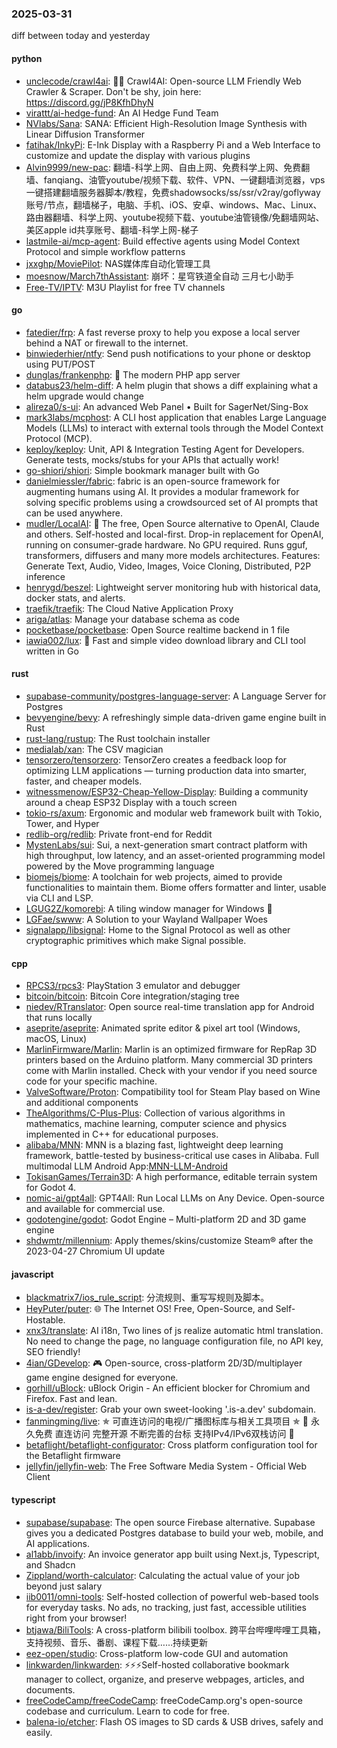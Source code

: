 ### 2025-03-31
diff between today and yesterday

#### python
* [unclecode/crawl4ai](https://github.com/unclecode/crawl4ai): 🚀🤖 Crawl4AI: Open-source LLM Friendly Web Crawler & Scraper. Don't be shy, join here: https://discord.gg/jP8KfhDhyN
* [virattt/ai-hedge-fund](https://github.com/virattt/ai-hedge-fund): An AI Hedge Fund Team
* [NVlabs/Sana](https://github.com/NVlabs/Sana): SANA: Efficient High-Resolution Image Synthesis with Linear Diffusion Transformer
* [fatihak/InkyPi](https://github.com/fatihak/InkyPi): E-Ink Display with a Raspberry Pi and a Web Interface to customize and update the display with various plugins
* [Alvin9999/new-pac](https://github.com/Alvin9999/new-pac): 翻墙-科学上网、自由上网、免费科学上网、免费翻墙、fanqiang、油管youtube/视频下载、软件、VPN、一键翻墙浏览器，vps一键搭建翻墙服务器脚本/教程，免费shadowsocks/ss/ssr/v2ray/goflyway账号/节点，翻墙梯子，电脑、手机、iOS、安卓、windows、Mac、Linux、路由器翻墙、科学上网、youtube视频下载、youtube油管镜像/免翻墙网站、美区apple id共享账号、翻墙-科学上网-梯子
* [lastmile-ai/mcp-agent](https://github.com/lastmile-ai/mcp-agent): Build effective agents using Model Context Protocol and simple workflow patterns
* [jxxghp/MoviePilot](https://github.com/jxxghp/MoviePilot): NAS媒体库自动化管理工具
* [moesnow/March7thAssistant](https://github.com/moesnow/March7thAssistant): 崩坏：星穹铁道全自动 三月七小助手
* [Free-TV/IPTV](https://github.com/Free-TV/IPTV): M3U Playlist for free TV channels

#### go
* [fatedier/frp](https://github.com/fatedier/frp): A fast reverse proxy to help you expose a local server behind a NAT or firewall to the internet.
* [binwiederhier/ntfy](https://github.com/binwiederhier/ntfy): Send push notifications to your phone or desktop using PUT/POST
* [dunglas/frankenphp](https://github.com/dunglas/frankenphp): 🧟 The modern PHP app server
* [databus23/helm-diff](https://github.com/databus23/helm-diff): A helm plugin that shows a diff explaining what a helm upgrade would change
* [alireza0/s-ui](https://github.com/alireza0/s-ui): An advanced Web Panel • Built for SagerNet/Sing-Box
* [mark3labs/mcphost](https://github.com/mark3labs/mcphost): A CLI host application that enables Large Language Models (LLMs) to interact with external tools through the Model Context Protocol (MCP).
* [keploy/keploy](https://github.com/keploy/keploy): Unit, API & Integration Testing Agent for Developers. Generate tests, mocks/stubs for your APIs that actually work!
* [go-shiori/shiori](https://github.com/go-shiori/shiori): Simple bookmark manager built with Go
* [danielmiessler/fabric](https://github.com/danielmiessler/fabric): fabric is an open-source framework for augmenting humans using AI. It provides a modular framework for solving specific problems using a crowdsourced set of AI prompts that can be used anywhere.
* [mudler/LocalAI](https://github.com/mudler/LocalAI): 🤖 The free, Open Source alternative to OpenAI, Claude and others. Self-hosted and local-first. Drop-in replacement for OpenAI, running on consumer-grade hardware. No GPU required. Runs gguf, transformers, diffusers and many more models architectures. Features: Generate Text, Audio, Video, Images, Voice Cloning, Distributed, P2P inference
* [henrygd/beszel](https://github.com/henrygd/beszel): Lightweight server monitoring hub with historical data, docker stats, and alerts.
* [traefik/traefik](https://github.com/traefik/traefik): The Cloud Native Application Proxy
* [ariga/atlas](https://github.com/ariga/atlas): Manage your database schema as code
* [pocketbase/pocketbase](https://github.com/pocketbase/pocketbase): Open Source realtime backend in 1 file
* [iawia002/lux](https://github.com/iawia002/lux): 👾 Fast and simple video download library and CLI tool written in Go

#### rust
* [supabase-community/postgres-language-server](https://github.com/supabase-community/postgres-language-server): A Language Server for Postgres
* [bevyengine/bevy](https://github.com/bevyengine/bevy): A refreshingly simple data-driven game engine built in Rust
* [rust-lang/rustup](https://github.com/rust-lang/rustup): The Rust toolchain installer
* [medialab/xan](https://github.com/medialab/xan): The CSV magician
* [tensorzero/tensorzero](https://github.com/tensorzero/tensorzero): TensorZero creates a feedback loop for optimizing LLM applications — turning production data into smarter, faster, and cheaper models.
* [witnessmenow/ESP32-Cheap-Yellow-Display](https://github.com/witnessmenow/ESP32-Cheap-Yellow-Display): Building a community around a cheap ESP32 Display with a touch screen
* [tokio-rs/axum](https://github.com/tokio-rs/axum): Ergonomic and modular web framework built with Tokio, Tower, and Hyper
* [redlib-org/redlib](https://github.com/redlib-org/redlib): Private front-end for Reddit
* [MystenLabs/sui](https://github.com/MystenLabs/sui): Sui, a next-generation smart contract platform with high throughput, low latency, and an asset-oriented programming model powered by the Move programming language
* [biomejs/biome](https://github.com/biomejs/biome): A toolchain for web projects, aimed to provide functionalities to maintain them. Biome offers formatter and linter, usable via CLI and LSP.
* [LGUG2Z/komorebi](https://github.com/LGUG2Z/komorebi): A tiling window manager for Windows 🍉
* [LGFae/swww](https://github.com/LGFae/swww): A Solution to your Wayland Wallpaper Woes
* [signalapp/libsignal](https://github.com/signalapp/libsignal): Home to the Signal Protocol as well as other cryptographic primitives which make Signal possible.

#### cpp
* [RPCS3/rpcs3](https://github.com/RPCS3/rpcs3): PlayStation 3 emulator and debugger
* [bitcoin/bitcoin](https://github.com/bitcoin/bitcoin): Bitcoin Core integration/staging tree
* [niedev/RTranslator](https://github.com/niedev/RTranslator): Open source real-time translation app for Android that runs locally
* [aseprite/aseprite](https://github.com/aseprite/aseprite): Animated sprite editor & pixel art tool (Windows, macOS, Linux)
* [MarlinFirmware/Marlin](https://github.com/MarlinFirmware/Marlin): Marlin is an optimized firmware for RepRap 3D printers based on the Arduino platform. Many commercial 3D printers come with Marlin installed. Check with your vendor if you need source code for your specific machine.
* [ValveSoftware/Proton](https://github.com/ValveSoftware/Proton): Compatibility tool for Steam Play based on Wine and additional components
* [TheAlgorithms/C-Plus-Plus](https://github.com/TheAlgorithms/C-Plus-Plus): Collection of various algorithms in mathematics, machine learning, computer science and physics implemented in C++ for educational purposes.
* [alibaba/MNN](https://github.com/alibaba/MNN): MNN is a blazing fast, lightweight deep learning framework, battle-tested by business-critical use cases in Alibaba. Full multimodal LLM Android App:[MNN-LLM-Android](./apps/Android/MnnLlmChat/README.md)
* [TokisanGames/Terrain3D](https://github.com/TokisanGames/Terrain3D): A high performance, editable terrain system for Godot 4.
* [nomic-ai/gpt4all](https://github.com/nomic-ai/gpt4all): GPT4All: Run Local LLMs on Any Device. Open-source and available for commercial use.
* [godotengine/godot](https://github.com/godotengine/godot): Godot Engine – Multi-platform 2D and 3D game engine
* [shdwmtr/millennium](https://github.com/shdwmtr/millennium): Apply themes/skins/customize Steam® after the 2023-04-27 Chromium UI update

#### javascript
* [blackmatrix7/ios_rule_script](https://github.com/blackmatrix7/ios_rule_script): 分流规则、重写写规则及脚本。
* [HeyPuter/puter](https://github.com/HeyPuter/puter): 🌐 The Internet OS! Free, Open-Source, and Self-Hostable.
* [xnx3/translate](https://github.com/xnx3/translate): AI i18n, Two lines of js realize automatic html translation. No need to change the page, no language configuration file, no API key, SEO friendly!
* [4ian/GDevelop](https://github.com/4ian/GDevelop): 🎮 Open-source, cross-platform 2D/3D/multiplayer game engine designed for everyone.
* [gorhill/uBlock](https://github.com/gorhill/uBlock): uBlock Origin - An efficient blocker for Chromium and Firefox. Fast and lean.
* [is-a-dev/register](https://github.com/is-a-dev/register): Grab your own sweet-looking '.is-a.dev' subdomain.
* [fanmingming/live](https://github.com/fanmingming/live): ✯ 可直连访问的电视/广播图标库与相关工具项目 ✯ 🔕 永久免费 直连访问 完整开源 不断完善的台标 支持IPv4/IPv6双栈访问 🔕
* [betaflight/betaflight-configurator](https://github.com/betaflight/betaflight-configurator): Cross platform configuration tool for the Betaflight firmware
* [jellyfin/jellyfin-web](https://github.com/jellyfin/jellyfin-web): The Free Software Media System - Official Web Client

#### typescript
* [supabase/supabase](https://github.com/supabase/supabase): The open source Firebase alternative. Supabase gives you a dedicated Postgres database to build your web, mobile, and AI applications.
* [al1abb/invoify](https://github.com/al1abb/invoify): An invoice generator app built using Next.js, Typescript, and Shadcn
* [Zippland/worth-calculator](https://github.com/Zippland/worth-calculator): Calculating the actual value of your job beyond just salary
* [iib0011/omni-tools](https://github.com/iib0011/omni-tools): Self-hosted collection of powerful web-based tools for everyday tasks. No ads, no tracking, just fast, accessible utilities right from your browser!
* [btjawa/BiliTools](https://github.com/btjawa/BiliTools): A cross-platform bilibili toolbox. 跨平台哔哩哔哩工具箱，支持视频、音乐、番剧、课程下载……持续更新
* [eez-open/studio](https://github.com/eez-open/studio): Cross-platform low-code GUI and automation
* [linkwarden/linkwarden](https://github.com/linkwarden/linkwarden): ⚡️⚡️⚡️Self-hosted collaborative bookmark manager to collect, organize, and preserve webpages, articles, and documents.
* [freeCodeCamp/freeCodeCamp](https://github.com/freeCodeCamp/freeCodeCamp): freeCodeCamp.org's open-source codebase and curriculum. Learn to code for free.
* [balena-io/etcher](https://github.com/balena-io/etcher): Flash OS images to SD cards & USB drives, safely and easily.
